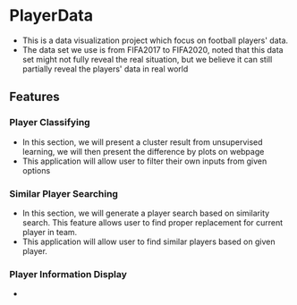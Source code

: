 # PlayerData
 - This is a data visualization project which focus on football players' data. 
 - The data set we use is from FIFA2017 to FIFA2020, noted that this data set might not fully reveal the real situation, but we believe it can still partially reveal the players' data in real world
## Features
### Player Classifying
 - In this section, we will present a cluster result from unsupervised learning, we will then present the difference by plots on webpage
 - This application will allow user to filter their own inputs from given options
### Similar Player Searching
 - In this section, we will generate a player search based on similarity search. This feature allows user to find proper replacement for current player in team.
 - This application will allow user to find similar players based on given player.
### Player Information Display
 - 